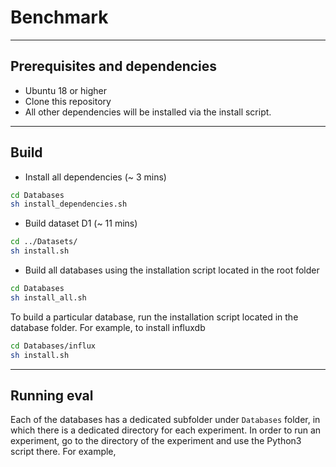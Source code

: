 # Benchmark

___
## Prerequisites and dependencies

- Ubuntu 18 or higher
- Clone this repository
- All other dependencies will be installed via the install script.

___
## Build

- Install all dependencies (~ 3 mins)

```bash
cd Databases
sh install_dependencies.sh
```

- Build dataset D1 (~ 11 mins)

```bash
cd ../Datasets/
sh install.sh
```


- Build all databases using the installation script located in the root folder

```bash
cd Databases
sh install_all.sh
```

To build a particular database, run the installation script located in the database folder. For example, to install influxdb

```bash
cd Databases/influx
sh install.sh
```



___
## Running eval

Each of the databases has a dedicated subfolder under `Databases` folder, in which there is a dedicated directory for each experiment. In order to run an experiment, go to the directory of the experiment and use the Python3 script there. For example,


